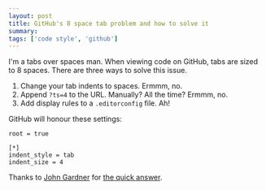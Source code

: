 ```yaml
---
layout: post
title: GitHub's 8 space tab problem and how to solve it
summary: 
tags: ['code style', 'github']
---
```


I'm a tabs over spaces man. When viewing code on GitHub, tabs are sized to 8 spaces. There are three ways to solve this issue.

1. Change your tab indents to spaces. Ermmm, no.
2. Append `?ts=4` to the URL. Manually? All the time? Ermmm, no.
3. Add display rules to a `.editorconfig` file. Ah!

GitHub will honour these settings:

```
root = true

[*]
indent_style = tab
indent_size = 4
```

Thanks to [John Gardner](https://github.com/Alhadis) for [the quick answer](https://github.com/isaacs/github/issues/170#issuecomment-171555097).
